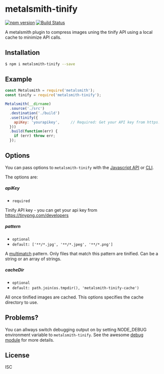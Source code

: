 # metalsmith-tinify

[![npm version][npm-badge]][npm-url]
[![Build Status][travis-badge]][travis-url]

A metalsmith plugin to compress images uning the tinify API using a local cache to minimize API calls.

## Installation

```bash
$ npm i metalsmith-tinify --save
```

## Example

```Javascript
const Metalsmith = require('metalsmith');
const tinify = require('metalsmith-tinify');

Metalsmith(__dirname)
  .source('./src')
  .destination('./build')
  .use(tinify({
    apiKey: 'yourapikey',     // Required: Get your API key from https://tinypng.com/developers
  }))
  .build(function(err) {
    if (err) throw err;
  });
```

## Options

You can pass options to `metalsmith-tinify` with the [Javascript API](https://github.com/segmentio/metalsmith#api)
or [CLI](https://github.com/segmentio/metalsmith#cli).

The options are:

##### apiKey

* `required`

Tinify API key - you can get your api key from https://tinypng.com/developers

##### pattern

* `optional`
* `default: ['**/*.jpg', '**/*.jpeg', '**/*.png']`

A [multimatch](https://github.com/sindresorhus/multimatch) pattern. Only files that match this pattern are tinified.
Can be a string or an array of strings.

##### cacheDir

* `optional`
* `default: path.join(os.tmpdir(), 'metalsmith-tinify-cache')`

All once tinified images are cached. This options specifies the cache directory to use.

## Problems?

You can allways switch debugging output on by setting NODE_DEBUG environment variable to `metalsmith-tinify`.
See the awesome [debug module](https://www.npmjs.com/package/debug) for more details.

## License

ISC

[npm-badge]: https://img.shields.io/npm/v/metalsmith-tinify.svg
[npm-url]: https://www.npmjs.com/package/metalsmith-tinify

[travis-badge]: https://travis-ci.org/saintedlama/metalsmith-tinify.svg?branch=master
[travis-url]: https://travis-ci.org/saintedlama/metalsmith-tinify
